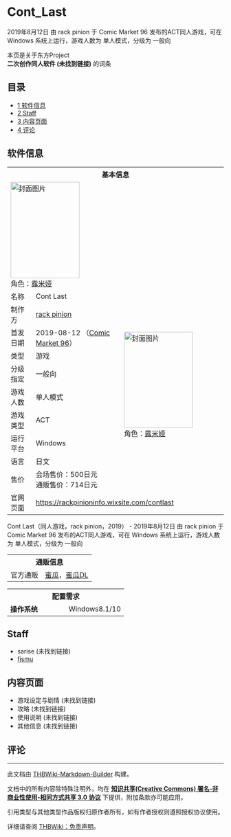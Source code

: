 # Cont_Last

<!-- source html: G:\repos\THBWiki-Markdown-Builder\THBWikiMarkdown\Temp\main\7\75\ns0%3ACont_Last.html -->

2019年8月12日 由 rack pinion 于 Comic Market 96 发布的ACT同人游戏，可在 Windows 系统上运行，游戏人数为 单人模式，分级为 一般向

本页是关于东方Project  
 **二次创作同人软件 (未找到链接)** 的词条

## 目录

- [1 软件信息](#软件信息)
- [2 Staff](#Staff)
- [3 内容页面](#内容页面)
- [4 评论](#评论)





## 软件信息

<table><tbody><tr><th colspan="3">基本信息</th></tr><tr><td class="cover-artwork-mobile" colspan="2"><a href="./文件-Cont_Last封面.jpg.md" class="image" title="封面图片"><img alt="封面图片" src="https://upload.thwiki.cc/thumb/b/b0/Cont_Last%E5%B0%81%E9%9D%A2.jpg/160px-Cont_Last%E5%B0%81%E9%9D%A2.jpg" decoding="async" loading="lazy" width="160" height="224" srcset="https://upload.thwiki.cc/thumb/b/b0/Cont_Last%E5%B0%81%E9%9D%A2.jpg/240px-Cont_Last%E5%B0%81%E9%9D%A2.jpg 1.5x, https://upload.thwiki.cc/thumb/b/b0/Cont_Last%E5%B0%81%E9%9D%A2.jpg/320px-Cont_Last%E5%B0%81%E9%9D%A2.jpg 2x" data-file-width="1254" data-file-height="1756"></a><div class="cover-char">角色：<a href="./露米娅.md" title="露米娅">露米娅</a></div></td>
</tr><tr><td class="label">名称</td><td colspan="2"> Cont Last </td></tr><tr><td class="label">制作方</td><td><a href="./rack_pinion.md" title="rack pinion">rack pinion</a></td><td class="cover-artwork" rowspan="8" style="min-width:224px;"><a href="./文件-Cont_Last封面.jpg.md" class="image" title="封面图片"><img alt="封面图片" src="https://upload.thwiki.cc/thumb/b/b0/Cont_Last%E5%B0%81%E9%9D%A2.jpg/160px-Cont_Last%E5%B0%81%E9%9D%A2.jpg" decoding="async" loading="lazy" width="160" height="224" srcset="https://upload.thwiki.cc/thumb/b/b0/Cont_Last%E5%B0%81%E9%9D%A2.jpg/240px-Cont_Last%E5%B0%81%E9%9D%A2.jpg 1.5x, https://upload.thwiki.cc/thumb/b/b0/Cont_Last%E5%B0%81%E9%9D%A2.jpg/320px-Cont_Last%E5%B0%81%E9%9D%A2.jpg 2x" data-file-width="1254" data-file-height="1756"></a><div class="cover-char">角色：<a href="./露米娅.md" title="露米娅">露米娅</a></div></td>
</tr><tr><td class="label">首发日期</td><td>2019-08-12&#160;（<a href="/展会作品列表?e=Comic+Market%2396">Comic Market 96</a>）</td></tr><tr><td class="label">类型</td><td>游戏</td></tr><tr><td class="label">分级指定</td><td>一般向</td></tr><tr><td class="label">游戏人数</td><td>单人模式</td></tr><tr><td class="label">游戏类型</td><td>ACT</td></tr><tr><td class="label">运行平台</td><td>Windows</td></tr><tr><td class="label">语言</td><td>日文</td></tr><tr><td class="label">售价</td><td>会场售价：500日元<br>通贩售价：714日元</td></tr>
<tr><td class="label">官网页面</td><td colspan="2"><a rel="nofollow" class="external free" href="https://rackpinioninfo.wixsite.com/contlast">https://rackpinioninfo.wixsite.com/contlast</a></td></tr></tbody></table>

Cont Last（同人游戏，rack pinion，2019） - 2019年8月12日 由 rack pinion 于 Comic Market 96 发布的ACT同人游戏，可在 Windows 系统上运行，游戏人数为 单人模式，分级为 一般向

<table><tbody><tr><th colspan="3">通贩信息</th></tr><tr><td class="label">官方通贩</td><td colspan="2"><a rel="nofollow" class="external text" href="https://www.melonbooks.co.jp/detail/detail.php?product_id=548603">蜜瓜</a>，<a rel="nofollow" class="external text" href="https://www.melonbooks.com/index.php?main_page=product_info&amp;products_id=895906">蜜瓜DL</a></td></tr></tbody></table>


  
  

  


<table>
<tbody><tr><th colspan="2">配置需求</th></tr>
<tr><td style="width:120px;padding-left:7px;"><b>操作系统</b></td><td>Windows8.1/10</td></tr>
</tbody></table>



## Staff
- sarise (未找到链接)
- [fjsmu](./fjsmu.md)


## 内容页面
- 游戏设定与剧情 (未找到链接)
- 攻略 (未找到链接)
- 使用说明 (未找到链接)
- 其他信息 (未找到链接)


## 评论




---

此文档由 [THBWiki-Markdown-Builder](https://github.com/Delsin-Yu/THBWiki-Markdown-Builder) 构建。

文档中的所有内容除特殊注明外，均在 [**知识共享(Creative Commons) 署名-非商业性使用-相同方式共享 3.0 协议**](https://creativecommons.org/licenses/by-sa/3.0/deed.zh-hans) 下提供，附加条款亦可能应用。

引用类型与其他类型作品版权归原作者所有，如有作者授权则遵照授权协议使用。

详细请查阅 [THBWiki：免责声明](https://thbwiki.cc/THBWiki:%E5%85%8D%E8%B4%A3%E5%A3%B0%E6%98%8E)。

